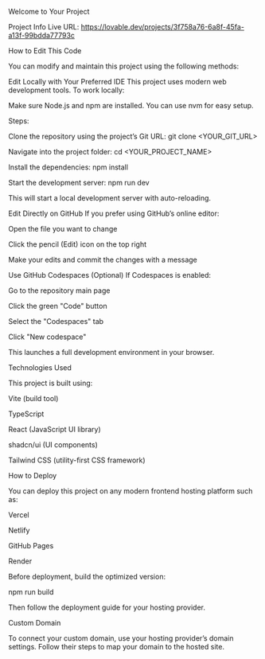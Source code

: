 Welcome to Your Project

Project Info
Live URL: https://lovable.dev/projects/3f758a76-6a8f-45fa-a13f-99bdda77793c

How to Edit This Code

You can modify and maintain this project using the following methods:

Edit Locally with Your Preferred IDE
This project uses modern web development tools. To work locally:

Make sure Node.js and npm are installed. You can use nvm for easy setup.

Steps:

Clone the repository using the project’s Git URL:
git clone <YOUR_GIT_URL>

Navigate into the project folder:
cd <YOUR_PROJECT_NAME>

Install the dependencies:
npm install

Start the development server:
npm run dev

This will start a local development server with auto-reloading.

Edit Directly on GitHub
If you prefer using GitHub’s online editor:

Open the file you want to change

Click the pencil (Edit) icon on the top right

Make your edits and commit the changes with a message

Use GitHub Codespaces (Optional)
If Codespaces is enabled:

Go to the repository main page

Click the green "Code" button

Select the "Codespaces" tab

Click "New codespace"

This launches a full development environment in your browser.

Technologies Used

This project is built using:

Vite (build tool)

TypeScript

React (JavaScript UI library)

shadcn/ui (UI components)

Tailwind CSS (utility-first CSS framework)

How to Deploy

You can deploy this project on any modern frontend hosting platform such as:

Vercel

Netlify

GitHub Pages

Render

Before deployment, build the optimized version:

npm run build

Then follow the deployment guide for your hosting provider.

Custom Domain

To connect your custom domain, use your hosting provider’s domain settings.
Follow their steps to map your domain to the hosted site.
